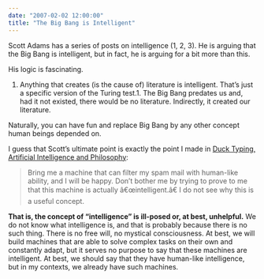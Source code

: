 ```yaml
---
date: "2007-02-02 12:00:00"
title: "The Big Bang is Intelligent"
---
```




Scott Adams has a series of posts on intelligence (1, 2, 3). He is arguing that the Big Bang is intelligent, but in fact, he is arguing for a bit more than this.

His logic is fascinating.

1. Anything that creates (is the cause of) literature is intelligent. That&rsquo;s just a specific version of the Turing test.1. The Big Bang predates us and, had it not existed, there would be no literature. Indirectly, it created our literature.


Naturally, you can have fun and replace Big Bang by any other concept human beings depended on.

I guess that Scott&rsquo;s ultimate point is exactly the point I made in [Duck Typing, Artificial Intelligence and Philosophy](/lemire/blog/2007/01/27/duck-typing-artificial-intelligence-and-philosophy/):

> Bring me a machine that can filter my spam mail with human-like ability, and I will be happy. Don&rsquo;t bother me by trying to prove to me that this machine is actually â€œintelligent.â€ I do not see why this is a useful concept.


__That is, the concept of &ldquo;intelligence&rdquo; is ill-posed or, at best, unhelpful.__ We do not know what intelligence is, and that is probably because there is no such thing. There is no free will, no mystical consciousness. At best, we will build machines that are able to solve complex tasks on their own and constantly adapt, but it serves no purpose to say that these machines are intelligent. At best, we should say that they have human-like intelligence, but in my contexts, we already have such machines.


